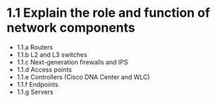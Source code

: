 # 1.1 Explain the role and function of network components

* 1.1.a Routers
* 1.1.b L2 and L3 switches
* 1.1.c Next-generation firewalls and IPS
* 1.1.d Access points
* 1.1.e Controllers \(Cisco DNA Center and WLC\)
* 1.1.f Endpoints
* 1.1.g Servers



